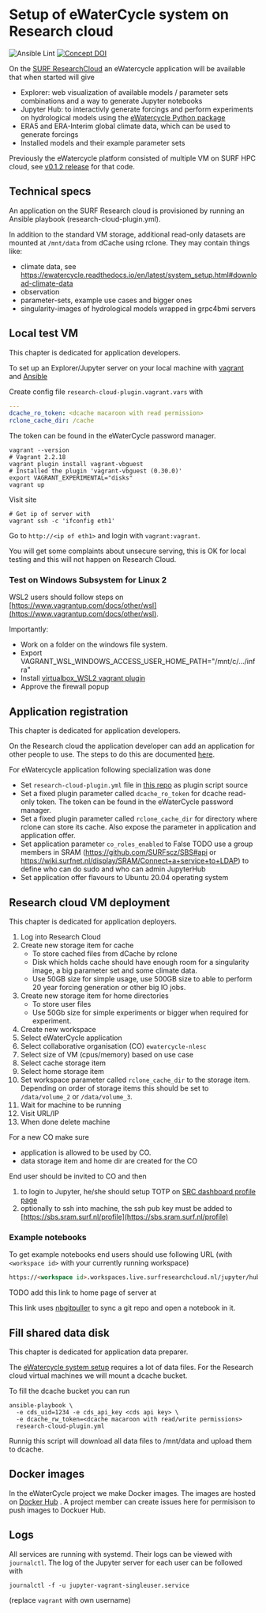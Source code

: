 # Setup of eWaterCycle system on Research cloud

![Ansible Lint](https://github.com/eWaterCycle/infra/workflows/Ansible%20Lint/badge.svg)
[![Concept DOI](https://zenodo.org/badge/DOI/10.5281/zenodo.1462548.svg)](https://doi.org/10.5281/zenodo.1462548)

On the [SURF ResearchCloud](https://researchclouddocs.readthedocs.io/en/latest/about.html) an eWatercycle application will be available that when started will give

* Explorer: web visualization of available models / parameter sets combinations and a way to generate Jupyter notebooks
* Jupyter Hub: to interactivly generate forcings and perform experiments on hydrological models using the [eWatercycle Python package](https://ewatercycle.readthedocs.io/)
* ERA5 and ERA-Interim global climate data, which can be used to generate forcings
* Installed models and their example parameter sets

Previously the eWatercycle platform consisted of multiple VM on SURF HPC cloud, see [v0.1.2 release](https://github.com/eWaterCycle/infra/releases/tag/v0.1.2) for that code.

## Technical specs

An application on the SURF Research cloud is provisioned by running an Ansible playbook (research-cloud-plugin.yml).

In addition to the standard VM storage, additional read-only datasets are mounted at `/mnt/data` from dCache using rclone. They may contain things like:

* climate data, see <https://ewatercycle.readthedocs.io/en/latest/system_setup.html#download-climate-data>
* observation
* parameter-sets, example use cases and bigger ones
* singularity-images of hydrological models wrapped in grpc4bmi servers

## Local test VM

This chapter is dedicated for application developers.

To set up an Explorer/Jupyter server on your local machine with [vagrant](https://vagrantup.com) and
 [Ansible](https://docs.ansible.com/ansible/latest/index.html)

Create config file `research-cloud-plugin.vagrant.vars` with

```yaml
---
dcache_ro_token: <dcache macaroon with read permission>
rclone_cache_dir: /cache
```

The token can be found in the eWaterCycle password manager.

```shell
vagrant --version
# Vagrant 2.2.18
vagrant plugin install vagrant-vbguest
# Installed the plugin 'vagrant-vbguest (0.30.0)'
export VAGRANT_EXPERIMENTAL="disks"
vagrant up
```

Visit site

```shell
# Get ip of server with
vagrant ssh -c 'ifconfig eth1'
```

Go to `http://<ip of eth1>` and login with `vagrant:vagrant`.

You will get some complaints about unsecure serving, this is OK for local testing and this will not happen on Research Cloud.

### Test on Windows Subsystem for Linux 2

WSL2 users should follow steps on [https://www.vagrantup.com/docs/other/wsl](https://www.vagrantup.com/docs/other/wsl).

Importantly:

* Work on a folder on the windows file system.
* Export VAGRANT_WSL_WINDOWS_ACCESS_USER_HOME_PATH="/mnt/c/.../infra"
* Install [virtualbox_WSL2 vagrant plugin](https://github.com/Karandash8/virtualbox_WSL2)
* Approve the firewall popup

## Application registration

This chapter is dedicated for application developers.

On the Research cloud the application developer can add an application for other people to use.
The steps to do this are documented [here](https://servicedesk.surfsara.nl/wiki/display/WIKI/Create+your+own+applications).

For eWatercycle application following specialization was done

* Set `research-cloud-plugin.yml` file in [this repo](https://github.com/eWaterCycle/infra) as plugin script source
* Set a fixed plugin parameter called `dcache_ro_token` for dcache read-only token. The token can be found in the eWaterCycle password manager.
* Set a fixed plugin parameter called `rclone_cache_dir` for directory where rclone can store its cache. Also expose the parameter in application and application offer.
* Set application parameter `co_roles_enabled` to False
    TODO use a group members in SRAM (https://github.com/SURFscz/SBS#api or https://wiki.surfnet.nl/display/SRAM/Connect+a+service+to+LDAP) to define who can do sudo and who can admin JupyterHub
* Set application offer flavours to Ubuntu 20.04 operating system

## Research cloud VM deployment

This chapter is dedicated for application deployers.

1. Log into Research Cloud
1. Create new storage item for cache
    * To store cached files from dCache by rclone
    * Disk which holds cache should have enough room for a singularity image, a big parameter set and some climate data.
    * Use 50GB size for simple usage, use 500GB size to able to perform 20 year forcing generation or other big IO jobs.
1. Create new storage item for home directories
   * To store user files
   * Use 50Gb size for simple experiments or bigger when required for experiment.
1. Create new workspace
1. Select eWaterCycle application
1. Select collaborative organisation (CO) `ewatercycle-nlesc`
1. Select size of VM (cpus/memory) based on use case
1. Select cache storage item
1. Select home storage item
1. Set workspace parameter called `rclone_cache_dir` to the storage item. Depending on order of storage items this should be set to `/data/volume_2` or `/data/volume_3`.
1. Wait for machine to be running
1. Visit URL/IP
1. When done delete machine

For a new CO make sure

* application is allowed to be used by CO.
* data storage item and home dir are created for the CO

End user should be invited to CO and then

1. to login to Jupyter, he/she should setup TOTP on [SRC dashboard profile page](https://sbs.sram.surf.nl/profile)
2. optionally to ssh into machine, the ssh pub key must be added to [https://sbs.sram.surf.nl/profile](https://sbs.sram.surf.nl/profile)

### Example notebooks

To get example notebooks end users should use following URL (with `<workspace id>` with your currently running workspace)

```html
https://<workspace id>.workspaces.live.surfresearchcloud.nl/jupyter/hub/user-redirect/git-pull?repo=https%3A%2F%2Fgithub.com%2FeWaterCycle%2Fewatercycle&urlpath=lab%2Ftree%2Fewatercycle%2Fdocs%2Fexamples%2FMarrmotM01.ipynb&branch=main
```

TODO add this link to home page of server at

This link uses [nbgitpuller](https://jupyterhub.github.io/nbgitpuller/) to sync a git repo and open a notebook in it.

## Fill shared data disk

This chapter is dedicated for application data preparer.

The [eWatercycle system setup](https://ewatercycle.readthedocs.io/en/latest/system_setup.html) requires a lot of data files.
For the Research cloud virtual machines we will mount a dcache bucket.

To fill the dcache bucket you can run

```shell
ansible-playbook \
  -e cds_uid=1234 -e cds_api_key <cds api key> \
  -e dcache_rw_token=<dcache macaroon with read/write permissions>
  research-cloud-plugin.yml
```

Runnig this script will download all data files to /mnt/data and upload them to dcache.

## Docker images

In the eWaterCycle project we make Docker images. The images are hosted on [Docker Hub](https://hub.docker.com/u/ewatercycle) . A project member can create issues here for permisison to push images to Dockuer Hub.

## Logs

All services are running with systemd. Their logs can be viewed with `journalctl`.
The log of the Jupyter server for each user can be followed with

```shell
journalctl -f -u jupyter-vagrant-singleuser.service
```

(replace `vagrant` with own username)
